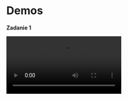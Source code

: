 # Demos

**Zadanie 1**

<video src='https://github.com/wmakoss/Projektowanie-obiektowe/raw/9db8c82be5d580b45565cad2a6a074fa1e75fda6/demos/zadanie1.mp4' />
